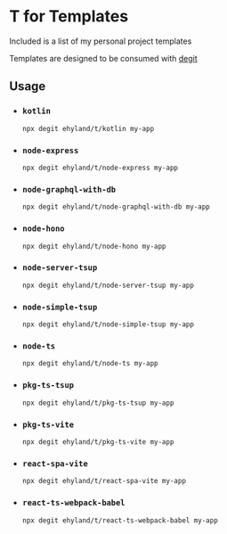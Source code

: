 # T for Templates

Included is a list of my personal project templates

Templates are designed to be consumed with [degit](https://github.com/Rich-Harris/degit)

## Usage

- ### `kotlin`

  ```shell
  npx degit ehyland/t/kotlin my-app
  ```


- ### `node-express`

  ```shell
  npx degit ehyland/t/node-express my-app
  ```


- ### `node-graphql-with-db`

  ```shell
  npx degit ehyland/t/node-graphql-with-db my-app
  ```


- ### `node-hono`

  ```shell
  npx degit ehyland/t/node-hono my-app
  ```


- ### `node-server-tsup`

  ```shell
  npx degit ehyland/t/node-server-tsup my-app
  ```


- ### `node-simple-tsup`

  ```shell
  npx degit ehyland/t/node-simple-tsup my-app
  ```


- ### `node-ts`

  ```shell
  npx degit ehyland/t/node-ts my-app
  ```


- ### `pkg-ts-tsup`

  ```shell
  npx degit ehyland/t/pkg-ts-tsup my-app
  ```


- ### `pkg-ts-vite`

  ```shell
  npx degit ehyland/t/pkg-ts-vite my-app
  ```


- ### `react-spa-vite`

  ```shell
  npx degit ehyland/t/react-spa-vite my-app
  ```


- ### `react-ts-webpack-babel`

  ```shell
  npx degit ehyland/t/react-ts-webpack-babel my-app
  ```

